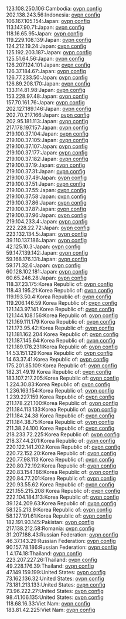 123.108.250.106:Cambodia: [ovpn config](vpn/123_108_250_106.ovpn)  
202.138.243.56:Indonesia: [ovpn config](vpn/202_138_243_56.ovpn)  
106.167.105.154:Japan: [ovpn config](vpn/106_167_105_154.ovpn)  
113.147.90.71:Japan: [ovpn config](vpn/113_147_90_71.ovpn)  
118.16.65.95:Japan: [ovpn config](vpn/118_16_65_95.ovpn)  
119.229.108.139:Japan: [ovpn config](vpn/119_229_108_139.ovpn)  
124.212.19.24:Japan: [ovpn config](vpn/124_212_19_24.ovpn)  
125.192.203.187:Japan: [ovpn config](vpn/125_192_203_187.ovpn)  
125.51.64.56:Japan: [ovpn config](vpn/125_51_64_56.ovpn)  
126.207.124.101:Japan: [ovpn config](vpn/126_207_124_101.ovpn)  
126.37.184.67:Japan: [ovpn config](vpn/126_37_184_67.ovpn)  
126.77.233.50:Japan: [ovpn config](vpn/126_77_233_50.ovpn)  
126.89.208.170:Japan: [ovpn config](vpn/126_89_208_170.ovpn)  
133.114.81.98:Japan: [ovpn config](vpn/133_114_81_98.ovpn)  
153.228.97.48:Japan: [ovpn config](vpn/153_228_97_48.ovpn)  
157.70.161.76:Japan: [ovpn config](vpn/157_70_161_76.ovpn)  
202.127.189.146:Japan: [ovpn config](vpn/202_127_189_146.ovpn)  
202.70.217.166:Japan: [ovpn config](vpn/202_70_217_166.ovpn)  
202.95.181.113:Japan: [ovpn config](vpn/202_95_181_113.ovpn)  
217.178.197.157:Japan: [ovpn config](vpn/217_178_197_157.ovpn)  
219.100.37.104:Japan: [ovpn config](vpn/219_100_37_104.ovpn)  
219.100.37.105:Japan: [ovpn config](vpn/219_100_37_105.ovpn)  
219.100.37.107:Japan: [ovpn config](vpn/219_100_37_107.ovpn)  
219.100.37.177:Japan: [ovpn config](vpn/219_100_37_177.ovpn)  
219.100.37.182:Japan: [ovpn config](vpn/219_100_37_182.ovpn)  
219.100.37.19:Japan: [ovpn config](vpn/219_100_37_19.ovpn)  
219.100.37.31:Japan: [ovpn config](vpn/219_100_37_31.ovpn)  
219.100.37.49:Japan: [ovpn config](vpn/219_100_37_49.ovpn)  
219.100.37.51:Japan: [ovpn config](vpn/219_100_37_51.ovpn)  
219.100.37.55:Japan: [ovpn config](vpn/219_100_37_55.ovpn)  
219.100.37.58:Japan: [ovpn config](vpn/219_100_37_58.ovpn)  
219.100.37.86:Japan: [ovpn config](vpn/219_100_37_86.ovpn)  
219.100.37.87:Japan: [ovpn config](vpn/219_100_37_87.ovpn)  
219.100.37.96:Japan: [ovpn config](vpn/219_100_37_96.ovpn)  
219.104.233.4:Japan: [ovpn config](vpn/219_104_233_4.ovpn)  
222.228.22.72:Japan: [ovpn config](vpn/222_228_22_72.ovpn)  
223.132.134.5:Japan: [ovpn config](vpn/223_132_134_5.ovpn)  
39.110.137.186:Japan: [ovpn config](vpn/39_110_137_186.ovpn)  
42.125.10.3:Japan: [ovpn config](vpn/42_125_10_3.ovpn)  
59.147.139.142:Japan: [ovpn config](vpn/59_147_139_142.ovpn)  
59.168.176.131:Japan: [ovpn config](vpn/59_168_176_131.ovpn)  
59.171.32.6:Japan: [ovpn config](vpn/59_171_32_6.ovpn)  
60.128.102.181:Japan: [ovpn config](vpn/60_128_102_181.ovpn)  
60.65.246.28:Japan: [ovpn config](vpn/60_65_246_28.ovpn)  
118.37.23.175:Korea Republic of: [ovpn config](vpn/118_37_23_175.ovpn)  
118.43.195.21:Korea Republic of: [ovpn config](vpn/118_43_195_21.ovpn)  
119.193.50.4:Korea Republic of: [ovpn config](vpn/119_193_50_4.ovpn)  
119.206.146.59:Korea Republic of: [ovpn config](vpn/119_206_146_59.ovpn)  
121.143.97.141:Korea Republic of: [ovpn config](vpn/121_143_97_141.ovpn)  
121.144.108.156:Korea Republic of: [ovpn config](vpn/121_144_108_156.ovpn)  
121.169.111.179:Korea Republic of: [ovpn config](vpn/121_169_111_179.ovpn)  
121.173.95.42:Korea Republic of: [ovpn config](vpn/121_173_95_42.ovpn)  
121.181.162.204:Korea Republic of: [ovpn config](vpn/121_181_162_204.ovpn)  
121.187.145.64:Korea Republic of: [ovpn config](vpn/121_187_145_64.ovpn)  
121.189.178.231:Korea Republic of: [ovpn config](vpn/121_189_178_231.ovpn)  
14.53.151.129:Korea Republic of: [ovpn config](vpn/14_53_151_129.ovpn)  
14.63.37.41:Korea Republic of: [ovpn config](vpn/14_63_37_41.ovpn)  
175.201.85.109:Korea Republic of: [ovpn config](vpn/175_201_85_109.ovpn)  
182.31.49.19:Korea Republic of: [ovpn config](vpn/182_31_49_19.ovpn)  
183.107.217.205:Korea Republic of: [ovpn config](vpn/183_107_217_205.ovpn)  
1.224.30.83:Korea Republic of: [ovpn config](vpn/1_224_30_83.ovpn)  
1.236.163.154:Korea Republic of: [ovpn config](vpn/1_236_163_154.ovpn)  
1.239.227.159:Korea Republic of: [ovpn config](vpn/1_239_227_159.ovpn)  
211.178.221.100:Korea Republic of: [ovpn config](vpn/211_178_221_100.ovpn)  
211.184.113.133:Korea Republic of: [ovpn config](vpn/211_184_113_133.ovpn)  
211.184.24.38:Korea Republic of: [ovpn config](vpn/211_184_24_38.ovpn)  
211.184.38.75:Korea Republic of: [ovpn config](vpn/211_184_38_75.ovpn)  
211.38.24.100:Korea Republic of: [ovpn config](vpn/211_38_24_100.ovpn)  
218.233.72.225:Korea Republic of: [ovpn config](vpn/218_233_72_225.ovpn)  
218.37.44.201:Korea Republic of: [ovpn config](vpn/218_37_44_201.ovpn)  
220.122.141.202:Korea Republic of: [ovpn config](vpn/220_122_141_202.ovpn)  
220.72.152.20:Korea Republic of: [ovpn config](vpn/220_72_152_20.ovpn)  
220.77.98.113:Korea Republic of: [ovpn config](vpn/220_77_98_113.ovpn)  
220.80.72.192:Korea Republic of: [ovpn config](vpn/220_80_72_192.ovpn)  
220.83.154.186:Korea Republic of: [ovpn config](vpn/220_83_154_186.ovpn)  
220.84.77.201:Korea Republic of: [ovpn config](vpn/220_84_77_201.ovpn)  
220.93.55.62:Korea Republic of: [ovpn config](vpn/220_93_55_62.ovpn)  
221.155.215.208:Korea Republic of: [ovpn config](vpn/221_155_215_208.ovpn)  
222.104.184.113:Korea Republic of: [ovpn config](vpn/222_104_184_113.ovpn)  
39.124.209.63:Korea Republic of: [ovpn config](vpn/39_124_209_63.ovpn)  
58.125.213.9:Korea Republic of: [ovpn config](vpn/58_125_213_9.ovpn)  
58.127.191.61:Korea Republic of: [ovpn config](vpn/58_127_191_61.ovpn)  
182.191.93.145:Pakistan: [ovpn config](vpn/182_191_93_145.ovpn)  
217.138.212.58:Romania: [ovpn config](vpn/217_138_212_58.ovpn)  
31.207.188.43:Russian Federation: [ovpn config](vpn/31_207_188_43.ovpn)  
46.37.143.29:Russian Federation: [ovpn config](vpn/46_37_143_29.ovpn)  
90.157.78.186:Russian Federation: [ovpn config](vpn/90_157_78_186.ovpn)  
1.4.174.18:Thailand: [ovpn config](vpn/1_4_174_18.ovpn)  
223.207.227.26:Thailand: [ovpn config](vpn/223_207_227_26.ovpn)  
49.228.176.39:Thailand: [ovpn config](vpn/49_228_176_39.ovpn)  
47.149.159.199:United States: [ovpn config](vpn/47_149_159_199.ovpn)  
73.162.136.32:United States: [ovpn config](vpn/73_162_136_32.ovpn)  
73.181.213.133:United States: [ovpn config](vpn/73_181_213_133.ovpn)  
73.96.222.27:United States: [ovpn config](vpn/73_96_222_27.ovpn)  
98.41.106.135:United States: [ovpn config](vpn/98_41_106_135.ovpn)  
118.68.16.33:Viet Nam: [ovpn config](vpn/118_68_16_33.ovpn)  
183.81.42.225:Viet Nam: [ovpn config](vpn/183_81_42_225.ovpn)  
